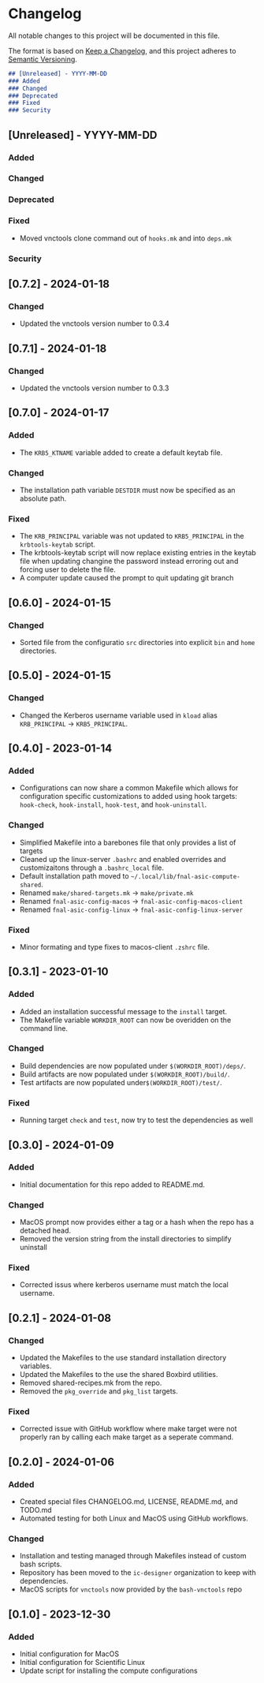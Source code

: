 # Changelog

All notable changes to this project will be documented in this file.

The format is based on [Keep a Changelog](https://keepachangelog.com/en/1.0.0/),
and this project adheres to [Semantic Versioning](https://semver.org/spec/v2.0.0.html).

```markdown
## [Unreleased] - YYYY-MM-DD
### Added
### Changed
### Deprecated
### Fixed
### Security
```

## [Unreleased] - YYYY-MM-DD
### Added
### Changed
### Deprecated
### Fixed
- Moved vnctools clone command out of `hooks.mk` and into `deps.mk`
### Security


## [0.7.2] - 2024-01-18
### Changed
- Updated the vnctools version number to 0.3.4


## [0.7.1] - 2024-01-18
### Changed
- Updated the vnctools version number to 0.3.3


## [0.7.0] - 2024-01-17
### Added
- The `KRB5_KTNAME` variable added to create a default keytab file.
### Changed
- The installation path variable `DESTDIR` must now be specified as an absolute path.
### Fixed
- The `KRB_PRINCIPAL` variable was not updated to `KRB5_PRINCIPAL` in the `krbtools-keytab` script.
- The krbtools-keytab script will now replace existing entries in the keytab file when updating
  changine the password instead erroring out and forcing user to delete the file.
- A computer update caused the prompt to quit updating git branch


## [0.6.0] - 2024-01-15
### Changed
- Sorted file from the configuratio `src` directories into explicit `bin` and `home` directories.


## [0.5.0] - 2024-01-15
### Changed
- Changed the Kerberos username variable used in `kload` alias `KRB_PRINCIPAL` -> `KRB5_PRINCIPAL`.


## [0.4.0] - 2023-01-14
### Added
- Configurations can now share a common Makefile which allows for configuration specific
  customizations to added using hook targets: `hook-check`, `hook-install`, `hook-test`, and
  `hook-uninstall`.
### Changed
- Simplified Makefile into a barebones file that only provides a list of targets
- Cleaned up the linux-server `.bashrc` and enabled overrides and customizaitons through a
  `.bashrc_local` file.
- Default installation path moved to `~/.local/lib/fnal-asic-compute-shared`.
- Renamed `make/shared-targets.mk` -> `make/private.mk`
- Renamed `fnal-asic-config-macos` -> `fnal-asic-config-macos-client`
- Renamed `fnal-asic-config-linux` -> `fnal-asic-config-linux-server`
### Fixed
- Minor formating and type fixes to macos-client `.zshrc` file.


## [0.3.1] - 2023-01-10
### Added
- Added an installation successful message to the `install` target.
- The Makefile variable `WORKDIR_ROOT` can now be overidden on the command line.
### Changed
- Build dependencies are now populated under `$(WORKDIR_ROOT)/deps/`.
- Build artifacts are now populated under `$(WORKDIR_ROOT)/build/`.
- Test artifacts are now populated under`$(WORKDIR_ROOT)/test/`.
### Fixed
- Running target `check` and `test`, now try to test the dependencies as well


## [0.3.0] - 2024-01-09
### Added
- Initial documentation for this repo added to README.md.
### Changed
- MacOS prompt now provides either a tag or a hash when the repo has a detached head.
- Removed the version string from the install directories to simplify uninstall
### Fixed
- Corrected issus where kerberos username must match the local username.


## [0.2.1] - 2024-01-08
### Changed
- Updated the Makefiles to the use standard installation directory variables.
- Updated the Makefiles to the use the shared Boxbird utilities.
- Removed shared-recipes.mk from the repo.
- Removed the `pkg_override` and `pkg_list` targets.
### Fixed
- Corrected issue with GitHub workflow where make target were not properly ran by calling each
  make target as a seperate command.


## [0.2.0] - 2024-01-06
### Added
- Created special files CHANGELOG.md, LICENSE, README.md, and TODO.md
- Automated testing for both Linux and MacOS using GitHub workflows.
### Changed
- Installation and testing managed through Makefiles instead of custom bash scripts.
- Repository has been moved to the `ic-designer` organization to keep with dependencies.
- MacOS scripts for `vnctools` now provided by the `bash-vnctools` repo


## [0.1.0] - 2023-12-30
### Added
- Initial configuration for MacOS
- Initial configuration for Scientific Linux
- Update script for installing the compute configurations
